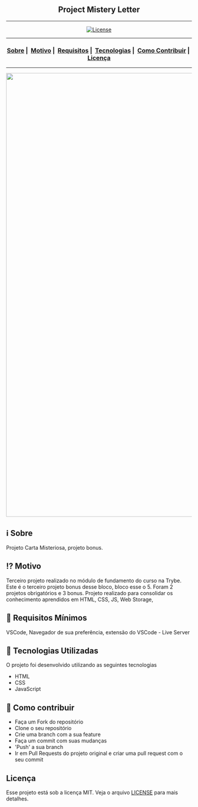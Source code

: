 <h2 align="center"> Project Mistery Letter</h2>

___




<p align="center">
  <a href="LICENSE">
    <img alt="License" src="https://img.shields.io/badge/license-MIT-%23F8952D">
  </a>
</p>

___

<h3 align="center">
  <a href="#information_source-sobre">Sobre</a>&nbsp;|&nbsp;
  <a href="#interrobang-motivo">Motivo</a>&nbsp;|&nbsp;
  <a href="#seedling-requisitos-mínimos">Requisitos</a>&nbsp;|&nbsp;
  <a href="#rocket-tecnologias-utilizadas">Tecnologias</a>&nbsp;|&nbsp;
  <a href="#link-como-contribuir">Como Contribuir</a>&nbsp;|&nbsp;
  <a href="#licença">Licença</a>
</h3>

___

<img src="https://user-images.githubusercontent.com/42968718/154822406-d3a43f23-67e1-4718-8f93-2dfeb782df86.png" width="1200">

## :information_source: Sobre

Projeto Carta Misteriosa, projeto bonus.

## :interrobang: Motivo

Terceiro projeto realizado no módulo de fundamento do curso na Trybe.
Este é o terceiro projeto bonus desse bloco, bloco esse o 5. Foram 2 projetos obrigatórios e 3 bonus.
Projeto realizado para consolidar os conhecimento aprendidos em HTML, CSS, JS, Web Storage,

## :seedling: Requisitos Mínimos

VSCode, Navegador de sua preferência, extensão do VSCode - Live Server

## :rocket: Tecnologias Utilizadas 

O projeto foi desenvolvido utilizando as seguintes tecnologias

- HTML
- CSS
- JavaScript

## :link: Como contribuir 

- Faça um Fork do repositório
- Clone o seu repositório
- Crie uma branch com a sua feature
- Faça um commit com suas mudanças
- 'Push' a sua branch
- Ir em Pull Requests do projeto original e criar uma pull request com o seu commit

## Licença 

Esse projeto está sob a licença MIT. Veja o arquivo [LICENSE](LICENSE) para mais detalhes.
